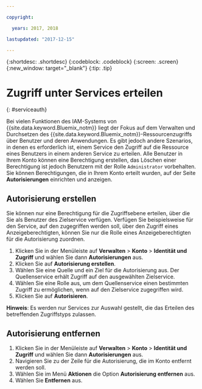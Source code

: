 ```yaml
---

copyright:

  years: 2017, 2018

lastupdated: "2017-12-15"

---
```


{:shortdesc: .shortdesc}
{:codeblock: .codeblock}
{:screen: .screen}
{:new_window: target="_blank"}
{:tip: .tip}


# Zugriff unter Services erteilen
{: #serviceauth}

Bei vielen Funktionen des IAM-Systems von {{site.data.keyword.Bluemix_notm}} liegt der Fokus auf dem Verwalten und Durchsetzen des {{site.data.keyword.Bluemix_notm}}-Ressourcenzugriffs über Benutzer und deren Anwendungen. Es gibt jedoch andere Szenarios, in denen es erforderlich ist, einem Service den Zugriff auf die Ressource eines Benutzers in einem anderen Service zu erteilen. Alle Benutzer in Ihrem Konto können eine Berechtigung erstellen, das Löschen einer Berechtigung ist jedoch Benutzern mit der Rolle `Administrator` vorbehalten. Sie können Berechtigungen, die in Ihrem Konto erteilt wurden, auf der Seite **Autorisierungen** einrichten und anzeigen.

## Autorisierung erstellen

Sie können nur eine Berechtigung für die Zugriffsebene erteilen, über die Sie als Benutzer des Zielservice verfügen. Verfügen Sie beispielsweise für den Service, auf den zugegriffen werden soll, über den Zugriff eines Anzeigeberechtigten, können Sie nur die Rolle eines Anzeigeberechtigten für die Autorisierung zuordnen.

1. Klicken Sie in der Menüleiste auf **Verwalten** &gt; **Konto** &gt; **Identität und Zugriff** und wählen Sie dann **Autorisierungen** aus.
2. Klicken Sie auf **Autorisierung erstellen**.
3. Wählen Sie eine Quelle und ein Ziel für die Autorisierung aus. Der Quellenservice erhält Zugriff auf den ausgewählten Zielservice.
4. Wählen Sie eine Rolle aus, um dem Quellenservice einen bestimmten Zugriff zu ermöglichen, wenn auf den Zielservice zugegriffen wird.
5. Klicken Sie auf **Autorisieren**.

**Hinweis**: Es werden nur Services zur Auswahl gestellt, die das Erteilen des betreffenden Zugriffstyps zulassen.

## Autorisierung entfernen

1. Klicken Sie in der Menüleiste auf **Verwalten** &gt; **Konto** &gt; **Identität und Zugriff** und wählen Sie dann **Autorisierungen** aus.
2. Navigieren Sie zu der Zeile für die Autorisierung, die im Konto entfernt werden soll.
3. Wählen Sie im Menü **Aktionen** die Option **Autorisierung entfernen** aus.
5. Wählen Sie **Entfernen** aus.
